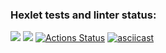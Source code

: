 ### Hexlet tests and linter status:
<a href="https://codeclimate.com/github/MooNMaN304/python-project-50/maintainability"><img src="https://api.codeclimate.com/v1/badges/a92e0f7167d6810bb5e2/maintainability" /></a>
<a href="https://codeclimate.com/github/MooNMaN304/python-project-50/test_coverage"><img src="https://api.codeclimate.com/v1/badges/a92e0f7167d6810bb5e2/test_coverage" /></a>
[![Actions Status](https://github.com/MooNMaN304/python-project-50/actions/workflows/hexlet-check.yml/badge.svg)](https://github.com/MooNMaN304/python-project-50/actions)
[![asciicast](https://asciinema.org/a/JCWaqQh46ICE6w57QFCmUHrfT.svg)](https://asciinema.org/a/JCWaqQh46ICE6w57QFCmUHrfT)
